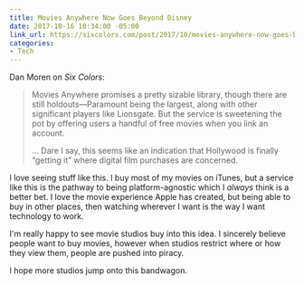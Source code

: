 ```yaml
---
title: Movies Anywhere Now Goes Beyond Disney
date: 2017-10-16 10:34:00 -05:00
link_url: https://sixcolors.com/post/2017/10/movies-anywhere-now-goes-beyond-disney/
categories:
- Tech
---
```


Dan Moren on *Six Colors*:

> Movies Anywhere promises a pretty sizable library, though there are still holdouts—Paramount being the largest, along with other significant players like Lionsgate. But the service is sweetening the pot by offering users a handful of free movies when you link an account.
>
>…
> Dare I say, this seems like an indication that Hollywood is finally “getting it” where digital film purchases are concerned.

I love seeing stuff like this. I buy most of my movies on iTunes, but a service like this is the pathway to being platform-agnostic which I *always* think is a better bet. I love the movie experience Apple has created, but being able to buy in other places, then watching wherever I want is the way I want technology to work.

I'm really happy to see movie studios buy into this idea. I sincerely believe people want to buy movies, however when studios restrict where or how they view them, people are pushed into piracy.

I hope more studios jump onto this bandwagon.
